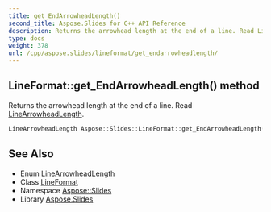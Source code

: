 ```yaml
---
title: get_EndArrowheadLength()
second_title: Aspose.Slides for C++ API Reference
description: Returns the arrowhead length at the end of a line. Read LineArrowheadLength.
type: docs
weight: 378
url: /cpp/aspose.slides/lineformat/get_endarrowheadlength/
---
```

## LineFormat::get_EndArrowheadLength() method


Returns the arrowhead length at the end of a line. Read [LineArrowheadLength](../../linearrowheadlength/).

```cpp
LineArrowheadLength Aspose::Slides::LineFormat::get_EndArrowheadLength() override
```

## See Also

* Enum [LineArrowheadLength](../linearrowheadlength/)
* Class [LineFormat](./)
* Namespace [Aspose::Slides](../)
* Library [Aspose.Slides](../../)